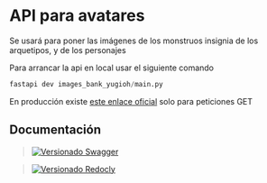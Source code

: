 # API para avatares

Se usará para poner las imágenes de los monstruos insignia de los arquetipos, y de los personajes

Para arrancar la api en local usar el siguiente comando

```python
fastapi dev images_bank_yugioh/main.py
```

En producción existe [este enlace oficial](monthly-report-yugioh-dl.vercel.app)
solo para peticiones GET

## Documentación

> [![Versionado Swagger](https://img.shields.io/badge/Swagger-/docs-brightgreen?style=for-the-badge&logo=swagger)](https://monthly-report-yugioh-dl.vercel.app/docs)


> [![Versionado Redocly](https://img.shields.io/badge/Redocly-/redoc-ff5555?style=for-the-badge&logo=read-the-docs)](https://monthly-report-yugioh-dl.vercel.app/redoc)
